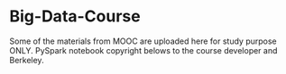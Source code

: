 # Big-Data-Course
Some of the materials from MOOC are uploaded here for study purpose ONLY. PySpark notebook copyright belows to the course developer and Berkeley.
